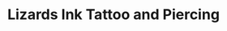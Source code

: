 ---
title: "Lizards Ink Tattoo and Piercing"
url: /denton/lizards-ink-tattoo-and-piercing/
shop: Tattoo
---